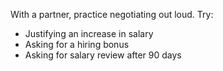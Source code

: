 With a partner, practice negotiating out loud. Try:

* Justifying an increase in salary
* Asking for a hiring bonus
* Asking for salary review after 90 days

